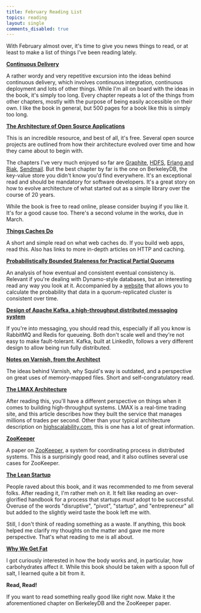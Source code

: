 ```yaml
---
title: February Reading List
topics: reading
layout: single
comments_disabled: true
---
```

With February almost over, it's time to give you news things to read, or at
least to make a list of things I've been reading lately.

[**Continuous Delivery**](http://amzn.to/yB6NUE)

A rather wordy and very repetitive excursion into the ideas behind continuous
delivery, which involves continuous integration, continuous deployment and lots
of other things. While I'm all on board with the ideas in the book, it's simply
too long. Every chapter repeats a lot of the things from other chapters, mostly
with the purpose of being easily accessible on their own. I like the book in
general, but 500 pages for a book like this is simply too long.

[**The Architecture of Open Source Applications**](http://www.aosabook.org/en/index.html)

This is an incredible resource, and best of all, it's free. Several open source
projects are outlined from how their architecture evolved over time and how they
came about to begin with.

The chapters I've very much enjoyed so far are
[Graphite](http://www.aosabook.org/en/graphite.html),
[HDFS](http://www.aosabook.org/en/hdfs.html), [Erlang and
Riak](http://www.aosabook.org/en/riak.html),
[Sendmail](http://www.aosabook.org/en/sendmail.html). But the best chapter by
far is the one on BerkeleyDB, the key-value store you didn't know you'd find
everywhere. It's an exceptional read and should be mandatory for software
developers. It's a great story on how to evolve architecture of what started out
as a simple library over the course of 20 years.

While the book is free to read online, please consider buying if you like it.
It's for a good cause too. There's a second volume in the works, due in March.

[**Things Caches Do**](http://tomayko.com/writings/things-caches-do)

A short and simple read on what web caches do. If you build web apps, read this.
Also has links to more in-depth articles on HTTP and caching.

[**Probabilistically Bounded Staleness for Practical Partial Quorums**](http://www.eecs.berkeley.edu/Pubs/TechRpts/2012/EECS-2012-4.html)

An analysis of how eventual and consistent eventual consistency is. Relevant if
you're dealing with Dynamo-style databases, but an interesting read any way you
look at it. Accompanied by a
[website](http://www.eecs.berkeley.edu/~pbailis/projects/pbs/) that allows you
to calculate the probability that data in a quorum-replicated cluster is
consistent over time.

[**Design of Apache Kafka, a high-throughput distributed messaging system**](http://incubator.apache.org/kafka/design.html)

If you're into messaging, you should read this, especially if all you know is
RabbitMQ and Redis for queueing. Both don't scale well and they're not easy to
make fault-tolerant. Kafka, built at LinkedIn, follows a very different design
to allow being run fully distributed.

[**Notes on Varnish, from the Architect**](https://www.varnish-cache.org/trac/wiki/ArchitectNotes)

The ideas behind Varnish, why Squid's way is outdated, and a perspective on
great uses of memory-mapped files. Short and self-congratulatory read.

[**The LMAX Architecture**](http://martinfowler.com/articles/lmax.html)

After reading this, you'll have a different perspective on things when it comes
to building high-throughput systems. LMAX is a real-time trading site, and this
article describes how they built the service that manages millions of trades per
second. Other than your typical architecture description on
[highscalability.com](http://highscalability.com/), this is one has a lot of
great information.

[**ZooKeeper**](http://www.usenix.org/events/usenix10/tech/full_papers/Hunt.pdf)

A paper on [ZooKeeper](http://zookeeper.apache.org/), a system for coordinating process in distributed systems.
This is a surprisingly good read, and it also outlines several use cases for
ZooKeeper.

[**The Lean Startup**](http://amzn.to/AAApeq)

People raved about this book, and it was recommended to me from several folks.
After reading it, I'm rather meh on it. It felt like reading an over-glorified
handbook for a process that startups _must_ adopt to be successful. Overuse of
the words "disruptive", "pivot", "startup", and "entrepreneur" all but added to
the slightly weird taste the book left me with.

Still, I don't think of reading something as a waste. If anything, this book
helped me clarify my thoughts on the matter and gave me more perspective. That's
what reading to me is all about.

[**Why We Get Fat**](http://amzn.to/wlJQUw)

I got curiously interested in how the body works and, in particular, how
carbohydrates affect it. While this book should be taken with a spoon full of
salt, I learned quite a bit from it.

**Read, Read!**

If you want to read something really good like right now. Make it the
aforementioned chapter on BerkeleyDB and the ZooKeeper paper.
